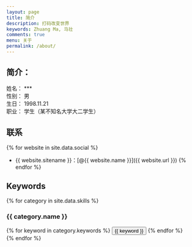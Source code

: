 ```yaml
---
layout: page
title: 简介
description: 打码改变世界
keywords: Zhuang Ma, 马壮
comments: true
menu: 关于
permalink: /about/
---
```


##  简介：

姓名： ***  
性别： 男  
生日： 1998.11.21  
职业： 学生（某不知名大学大二学生）  


## 联系

{% for website in site.data.social %}
* {{ website.sitename }}：[@{{ website.name }}]({{ website.url }})
{% endfor %}

## Keywords

{% for category in site.data.skills %}
### {{ category.name }}
<div class="btn-inline">
{% for keyword in category.keywords %}
<button class="btn btn-outline" type="button">{{ keyword }}</button>
{% endfor %}
</div>
{% endfor %}
